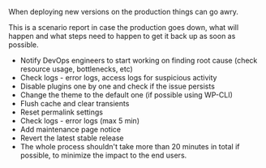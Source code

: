 When deploying new versions on the production things can go awry.

This is a scenario report in case the production goes down, what will happen and what steps need to happen to get it back up as soon as possible.

* Notify DevOps engineers to start working on finding root cause (check resource usage, bottlenecks, etc)
* Check logs - error logs, access logs for suspicious activity
* Disable plugins one by one and check if the issue persists
* Change the theme to the default one (if possible using WP-CLI)
* Flush cache and clear transients
* Reset permalink settings
* Check logs - error logs (max 5 min)
* Add maintenance page notice
* Revert the latest stable release
* The whole process shouldn't take more than 20 minutes in total if possible, to minimize the impact to the end users.
